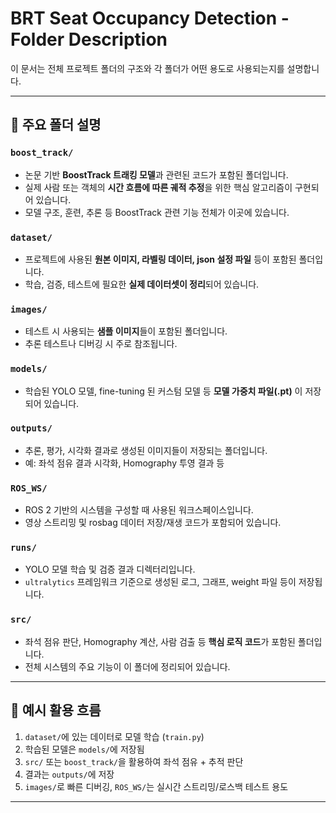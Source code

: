 
# BRT Seat Occupancy Detection - Folder Description

이 문서는 전체 프로젝트 폴더의 구조와 각 폴더가 어떤 용도로 사용되는지를 설명합니다.  

---

## 📁 주요 폴더 설명

### `boost_track/`
- 논문 기반 **BoostTrack 트래킹 모델**과 관련된 코드가 포함된 폴더입니다.
- 실제 사람 또는 객체의 **시간 흐름에 따른 궤적 추정**을 위한 핵심 알고리즘이 구현되어 있습니다.
- 모델 구조, 훈련, 추론 등 BoostTrack 관련 기능 전체가 이곳에 있습니다.

### `dataset/`
- 프로젝트에 사용된 **원본 이미지, 라벨링 데이터, json 설정 파일** 등이 포함된 폴더입니다.
- 학습, 검증, 테스트에 필요한 **실제 데이터셋이 정리**되어 있습니다.

### `images/`
- 테스트 시 사용되는 **샘플 이미지**들이 포함된 폴더입니다.
- 추론 테스트나 디버깅 시 주로 참조됩니다.

### `models/`
- 학습된 YOLO 모델, fine-tuning 된 커스텀 모델 등 **모델 가중치 파일(.pt)** 이 저장되어 있습니다.

### `outputs/`
- 추론, 평가, 시각화 결과로 생성된 이미지들이 저장되는 폴더입니다.
- 예: 좌석 점유 결과 시각화, Homography 투영 결과 등

### `ROS_WS/`
- ROS 2 기반의 시스템을 구성할 때 사용된 워크스페이스입니다.
- 영상 스트리밍 및 rosbag 데이터 저장/재생 코드가 포함되어 있습니다.

### `runs/`
- YOLO 모델 학습 및 검증 결과 디렉터리입니다.
- `ultralytics` 프레임워크 기준으로 생성된 로그, 그래프, weight 파일 등이 저장됩니다.

### `src/`
- 좌석 점유 판단, Homography 계산, 사람 검출 등 **핵심 로직 코드**가 포함된 폴더입니다.
- 전체 시스템의 주요 기능이 이 폴더에 정리되어 있습니다.

---

## 📌 예시 활용 흐름

1. `dataset/`에 있는 데이터로 모델 학습 (`train.py`)
2. 학습된 모델은 `models/`에 저장됨
3. `src/` 또는 `boost_track/`을 활용하여 좌석 점유 + 추적 판단
4. 결과는 `outputs/`에 저장
5. `images/`로 빠른 디버깅, `ROS_WS/`는 실시간 스트리밍/로스백 테스트 용도

---
